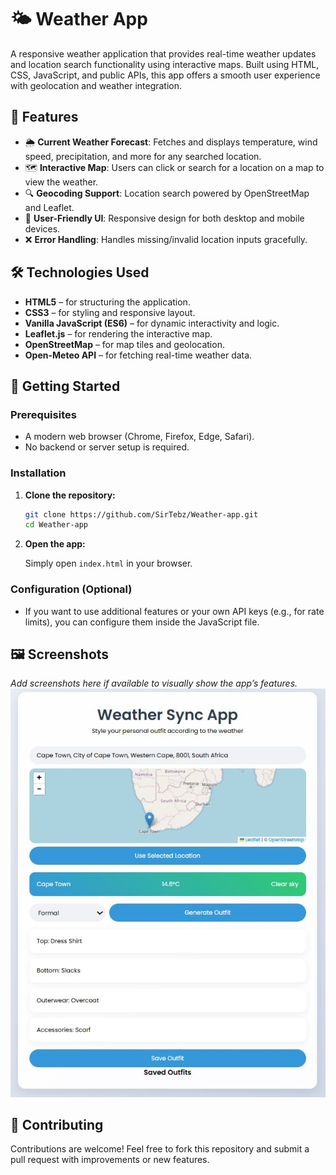 # 🌤️ Weather App

A responsive weather application that provides real-time weather updates and location search functionality using interactive maps. Built using HTML, CSS, JavaScript, and public APIs, this app offers a smooth user experience with geolocation and weather integration.

## 🚀 Features

* 🌦️ **Current Weather Forecast**: Fetches and displays temperature, wind speed, precipitation, and more for any searched location.
* 🗺️ **Interactive Map**: Users can click or search for a location on a map to view the weather.
* 🔍 **Geocoding Support**: Location search powered by OpenStreetMap and Leaflet.
* 🧭 **User-Friendly UI**: Responsive design for both desktop and mobile devices.
* ❌ **Error Handling**: Handles missing/invalid location inputs gracefully.

## 🛠️ Technologies Used

* **HTML5** – for structuring the application.
* **CSS3** – for styling and responsive layout.
* **Vanilla JavaScript (ES6)** – for dynamic interactivity and logic.
* **Leaflet.js** – for rendering the interactive map.
* **OpenStreetMap** – for map tiles and geolocation.
* **Open-Meteo API** – for fetching real-time weather data.

## 🔧 Getting Started

### Prerequisites

* A modern web browser (Chrome, Firefox, Edge, Safari).
* No backend or server setup is required.

### Installation

1. **Clone the repository:**

   ```bash
   git clone https://github.com/SirTebz/Weather-app.git
   cd Weather-app
   ```

2. **Open the app:**

   Simply open `index.html` in your browser.

### Configuration (Optional)

* If you want to use additional features or your own API keys (e.g., for rate limits), you can configure them inside the JavaScript file.

## 🖼️ Screenshots

*Add screenshots here if available to visually show the app’s features.*
![App Screenshot](./img/Screenshot.JPG)

## 🤝 Contributing

Contributions are welcome! Feel free to fork this repository and submit a pull request with improvements or new features.
